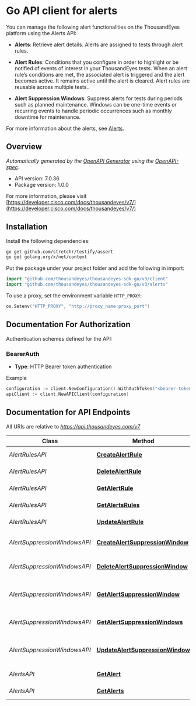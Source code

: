 # Go API client for alerts

You can manage the following alert functionalities on the ThousandEyes platform using the Alerts API:

* **Alerts**: Retrieve alert details. Alerts are assigned to tests through alert rules.

* **Alert Rules**: Conditions that you configure in order to highlight or be notified of events of interest in your ThousandEyes tests. When an alert rule’s conditions are met, the associated alert is triggered and the alert becomes active. It remains active until the alert is cleared. Alert rules are reusable across multiple tests..

* **Alert Suppression Windows**: Suppress alerts for tests during periods such as planned maintenance. Windows can be one-time events or recurring events to handle periodic occurrences such as monthly downtime for maintenance.

For more information about the alerts, see [Alerts](https://docs.thousandeyes.com/product-documentation/alerts).


## Overview
*Automatically generated by the [OpenAPI Generator](https://openapi-generator.tech) using the [OpenAPI-spec](https://www.openapis.org/).*

- API version: 7.0.36
- Package version: 1.0.0

For more information, please visit [https://developer.cisco.com/docs/thousandeyes/v7/](https://developer.cisco.com/docs/thousandeyes/v7/)

## Installation

Install the following dependencies:

```sh
go get github.com/stretchr/testify/assert
go get golang.org/x/net/context
```

Put the package under your project folder and add the following in import:

```go
import "github.com/thousandeyes/thousandeyes-sdk-go/v3/client"
import "github.com/thousandeyes/thousandeyes-sdk-go/v3/alerts"
```

To use a proxy, set the environment variable `HTTP_PROXY`:

```go
os.Setenv("HTTP_PROXY", "http://proxy_name:proxy_port")
```

## Documentation For Authorization

Authentication schemes defined for the API:
### BearerAuth
- **Type**: HTTP Bearer token authentication

Example

```go
configuration := client.NewConfiguration().WithAuthToken("<bearer-token>")
apiClient := client.NewAPIClient(configuration)
```

## Documentation for API Endpoints

All URIs are relative to *https://api.thousandeyes.com/v7*

Class | Method | HTTP request | Description
------------ | ------------- | ------------- | -------------
*AlertRulesAPI* | [**CreateAlertRule**](docs/AlertRulesAPI.md#createalertrule) | **Post** /alerts/rules | Create alert rule
*AlertRulesAPI* | [**DeleteAlertRule**](docs/AlertRulesAPI.md#deletealertrule) | **Delete** /alerts/rules/{ruleId} | Delete alert rule
*AlertRulesAPI* | [**GetAlertRule**](docs/AlertRulesAPI.md#getalertrule) | **Get** /alerts/rules/{ruleId} | Retrieve alert rule
*AlertRulesAPI* | [**GetAlertsRules**](docs/AlertRulesAPI.md#getalertsrules) | **Get** /alerts/rules | List alert rules
*AlertRulesAPI* | [**UpdateAlertRule**](docs/AlertRulesAPI.md#updatealertrule) | **Put** /alerts/rules/{ruleId} | Update alert rule
*AlertSuppressionWindowsAPI* | [**CreateAlertSuppressionWindow**](docs/AlertSuppressionWindowsAPI.md#createalertsuppressionwindow) | **Post** /alert-suppression-windows | Create alert suppression window
*AlertSuppressionWindowsAPI* | [**DeleteAlertSuppressionWindow**](docs/AlertSuppressionWindowsAPI.md#deletealertsuppressionwindow) | **Delete** /alert-suppression-windows/{windowId} | Delete alert suppression window
*AlertSuppressionWindowsAPI* | [**GetAlertSuppressionWindow**](docs/AlertSuppressionWindowsAPI.md#getalertsuppressionwindow) | **Get** /alert-suppression-windows/{windowId} | Retrieve alert suppression window
*AlertSuppressionWindowsAPI* | [**GetAlertSuppressionWindows**](docs/AlertSuppressionWindowsAPI.md#getalertsuppressionwindows) | **Get** /alert-suppression-windows | List alert suppression windows
*AlertSuppressionWindowsAPI* | [**UpdateAlertSuppressionWindow**](docs/AlertSuppressionWindowsAPI.md#updatealertsuppressionwindow) | **Put** /alert-suppression-windows/{windowId} | Update alert suppression window
*AlertsAPI* | [**GetAlert**](docs/AlertsAPI.md#getalert) | **Get** /alerts/{alertId} | Retrieve alert details
*AlertsAPI* | [**GetAlerts**](docs/AlertsAPI.md#getalerts) | **Get** /alerts | List active alerts

